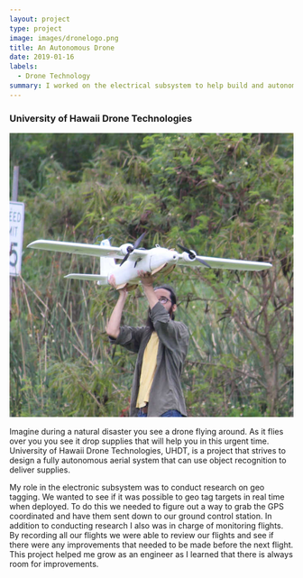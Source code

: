```yaml
---
layout: project
type: project
image: images/dronelogo.png
title: An Autonomous Drone
date: 2019-01-16
labels:
  - Drone Technology
summary: I worked on the electrical subsystem to help build and autonomous drone.
---
```


### University of Hawaii Drone Technologies
<img class="ui medium centered image" src="../images/dronephoto.JPG">

Imagine during a natural disaster you see a drone flying around. As it flies over you you see it drop supplies that will help you in this urgent time. University of Hawaii Drone Technologies, UHDT, is a project that strives to design a fully autonomous aerial system that can use object recognition to deliver supplies. 

My role in the electronic subsystem was to conduct research on geo tagging. We wanted to see if it was possible to geo tag targets in real time when deployed. To do this we needed to figure out a way to grab the GPS coordinated and have them sent down to our ground control station. In addition to conducting research I also was in charge of monitoring flights. By recording all our flights we were able to review our flights and see if there were any improvements that needed to be made before the next flight. This project helped me grow as an engineer as I learned that there is always room for improvements.